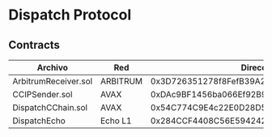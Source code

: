 # Dispatch Protocol

## Contracts

| Archivo                | Red       | Dirección                                  |
|------------------------|-----------|--------------------------------------------|
| ArbitrumReceiver.sol   | ARBITRUM  | 0x3D726351278f8FefB39A261B005669f0e306db5b |
| CCIPSender.sol         | AVAX      | 0xDAc9BF1456ba066Ef92B92Cd464a68765B8e88D1 |
| DispatchCChain.sol     | AVAX      | 0x54C774C9E4c22E0D28D5B877e7632AC4bbF081fc |
| DispatchEcho           | Echo L1   | 0x284CCF4408C56E594242dF0E45919FE32885A3e9 |

